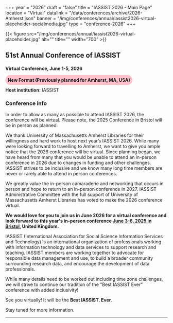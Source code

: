 +++
year = "2026"
draft = "false"
title = "IASSIST 2026 - Main Page"
location = "Virtual"
datalink = "/data/conferences/archive/2026-Amherst.json"
banner = "/img/conferences/annual/iassist2026-virtual-placeholder-socialmedia.jpg"
type = "conference-2026"
+++

{{< figure src="/img/conferences/annual/iassist2026-virtual-placeholder.jpg" alt="" title="" width="700" >}}

## 51st Annual Conference of IASSIST

<!--
### theme
-->

#### Virtual Conference, June 1-5, 2026

**<span style="background:pink;padding:.5em;border-radius:15px;">New Format (Previously planned for Amherst, MA, USA)</span>**

**Host institution:** IASSIST

### Conference info

In order to allow as many as possible to attend IASSIST 2026, the conference will be virtual.  Please note, the 2025 Conference in Bristol will be in person as planned.

We thank University of Massachusetts Amherst Libraries for their willingness and hard work to host next year’s IASSIST 2026.  While many were looking forward to travelling to Amherst, we want to give you ample notice that the 2026 conference will be virtual. Since planning began, we have heard from many that you would be unable to attend an in-person conference in 2026 due to changes in funding and other challenges.  IASSIST strives to be inclusive and we know many long time members are never or rarely able to attend in person conferences.

We greatly value the in-person camaraderie and networking that occurs in person and hope to return to an in-person conference in 2027. IASSIST Administrative Committee with the full support of University of Massachusetts Amherst Libraries has voted to make the 2026 conference virtual. 

**We would love for you to join us in June 2026 for a virtual conference and look forward to this year's in-person conference [June 3-6, 2025 in Bristol](/conferences/iassist2025/), United Kingdom.**

IASSIST (International Association for Social Science Information Services and Technology) is an international organization of professionals working with information technology and data services to support research and teaching. IASSIST members are working together to advocate for responsible data management and use, to build a broader community surrounding research data, and encourage the development of data professionals.

While many details need to be worked out including time zone challenges, we will strive to continue our tradition of the "Best IASSIST Ever" conference with added inclusivity!

See you virtually! It will be the **Best IASSIST. Ever**.






<!--
We would love you to join us in June 2026 for a conference at UMassAmherst as Massachusetts celebrates [250 years <span class="fas fa-external-link-alt"></span>](https://www.visit-massachusetts.com/state/celebrate-mass-250/) of independence and democracy. 
-->

<!--
### Registration

**<span style="background:pink;padding:.5em;border-radius:15px;">Registration for the conference and workshops is now open!!!</span>**

Early Bird is currently open and running until April dd ().

[**Register now**](registration/) to get the best rates and help make IASSIST 2026 the BEST EVER!

<hr />


### Call for Submissions and Workshops
-->
<!--
**[Submit](./call-for-proposals/)** your workshop, session, paper, or poster proposal now. The deadline is December dd, 2025.
-->

<!--
Submissions are now closed.
: Thank you for your submissions. Decisions regarding submissions were sent out by email in late January 2026.
-->

<!--
See you in 2026! It will be the **Best. IASSIST. Ever.**
-->

<!--
IASSIST 2026 Program Committee: programme@lists.iassistdata.org
: Chairs:
: 
-->


<!--
The [University of Massachusetts Amherst <span class="fas fa-external-link-alt">](https://www.umass.edu/) — the flagship campus of the UMass system — is a nationally ranked public research university located in the scenic Pioneer Valley of Western Massachusetts. The conference sessions and events take place at the UMassAmherst [Campus Center <span class="fas fa-external-link-alt">](https://en.wikipedia.org/wiki/Murray_D._Lincoln_Campus_Center) and locations around the campus.
-->

Stay tuned for more information. 

<hr />
<br />




<br />

